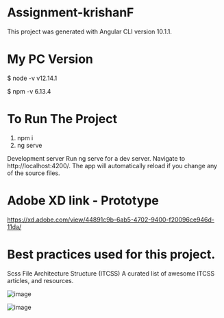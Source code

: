 # Assignment-krishanF

This project was generated with Angular CLI version 10.1.1.

# My PC Version

$ node -v
v12.14.1

$ npm -v
6.13.4

# To Run The Project

1) npm i
2) ng serve

Development server
Run ng serve for a dev server. Navigate to http://localhost:4200/. The app will automatically reload if you change any of the source files.

# Adobe XD link - Prototype 

https://xd.adobe.com/view/44891c9b-6ab5-4702-9400-f20096ce946d-11da/

# Best practices used for this project.

Scss File Architecture Structure (ITCSS)
A curated list of awesome ITCSS articles, and resources.

![image](https://user-images.githubusercontent.com/9035990/93185438-066b4780-f75b-11ea-935b-afe9fb78b062.png)

![image](https://user-images.githubusercontent.com/9035990/93185723-68c44800-f75b-11ea-9667-62d68f441426.png)



